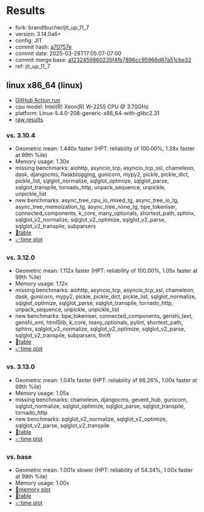 # Results

- fork: brandtbucher/jit_up_11_7
- version: 3.14.0a6+
- config: JIT
- commit hash: [a70757e](https://github.com/brandtbucher/cpython/commit/a70757e)
- commit date: 2025-03-28T17:05:07-07:00
- commit merge base: [a1232459860235f4fb7896cc95966d87a51cbe32](https://github.com/python/cpython/commit/a1232459860235f4fb7896cc95966d87a51cbe32)
- ref: jit_up_11_7

## linux x86_64 (linux)

- [GitHub Action run](https://github.com/faster-cpython/benchmarking/actions/runs/14140011175)
- cpu model: Intel(R) Xeon(R) W-2255 CPU @ 3.70GHz
- platform: Linux-5.4.0-208-generic-x86_64-with-glibc2.31
- [raw results](bm-20250328-linux-x86_64-brandtbucher-jit_up_11_7-3.14.0a6%2B-a70757e.json)

### vs. 3.10.4

- Geometric mean: 1.440x faster (HPT: reliability of 100.00%, 1.28x faster at 99th %ile)
- Memory usage: 1.30x
- missing benchmarks: aiohttp, asyncio_tcp, asyncio_tcp_ssl, chameleon, dask, djangocms, flaskblogging, gunicorn, mypy2, pickle, pickle_dict, pickle_list, sqlglot_normalize, sqlglot_optimize, sqlglot_parse, sqlglot_transpile, tornado_http, unpack_sequence, unpickle, unpickle_list
- new benchmarks: async_tree_cpu_io_mixed_tg, async_tree_io_tg, async_tree_memoization_tg, async_tree_none_tg, bpe_tokeniser, connected_components, k_core, many_optionals, shortest_path, sphinx, sqlglot_v2_normalize, sqlglot_v2_optimize, sqlglot_v2_parse, sqlglot_v2_transpile, subparsers
- [📄table](bm-20250328-linux-x86_64-brandtbucher-jit_up_11_7-3.14.0a6%2B-a70757e-vs-3.10.4.md)
- [📈time plot](bm-20250328-linux-x86_64-brandtbucher-jit_up_11_7-3.14.0a6%2B-a70757e-vs-3.10.4.svg)

### vs. 3.12.0

- Geometric mean: 1.112x faster (HPT: reliability of 100.00%, 1.05x faster at 99th %ile)
- Memory usage: 1.12x
- missing benchmarks: aiohttp, asyncio_tcp, asyncio_tcp_ssl, chameleon, dask, gunicorn, mypy2, pickle, pickle_dict, pickle_list, sqlglot_normalize, sqlglot_optimize, sqlglot_parse, sqlglot_transpile, tornado_http, unpack_sequence, unpickle, unpickle_list
- new benchmarks: bpe_tokeniser, connected_components, genshi_text, genshi_xml, html5lib, k_core, many_optionals, pylint, shortest_path, sphinx, sqlglot_v2_normalize, sqlglot_v2_optimize, sqlglot_v2_parse, sqlglot_v2_transpile, subparsers, thrift
- [📄table](bm-20250328-linux-x86_64-brandtbucher-jit_up_11_7-3.14.0a6%2B-a70757e-vs-3.12.0.md)
- [📈time plot](bm-20250328-linux-x86_64-brandtbucher-jit_up_11_7-3.14.0a6%2B-a70757e-vs-3.12.0.svg)

### vs. 3.13.0

- Geometric mean: 1.041x faster (HPT: reliability of 98.26%, 1.00x faster at 99th %ile)
- Memory usage: 1.05x
- missing benchmarks: chameleon, djangocms, gevent_hub, gunicorn, sqlglot_normalize, sqlglot_optimize, sqlglot_parse, sqlglot_transpile, tornado_http
- new benchmarks: sqlglot_v2_normalize, sqlglot_v2_optimize, sqlglot_v2_parse, sqlglot_v2_transpile
- [📄table](bm-20250328-linux-x86_64-brandtbucher-jit_up_11_7-3.14.0a6%2B-a70757e-vs-3.13.0.md)
- [📈time plot](bm-20250328-linux-x86_64-brandtbucher-jit_up_11_7-3.14.0a6%2B-a70757e-vs-3.13.0.svg)

### vs. base

- Geometric mean: 1.001x slower (HPT: reliability of 54.34%, 1.00x faster at 99th %ile)
- Memory usage: 1.00x
- [🧠memory plot](bm-20250328-linux-x86_64-brandtbucher-jit_up_11_7-3.14.0a6%2B-a70757e-vs-base-mem.svg)
- [📄table](bm-20250328-linux-x86_64-brandtbucher-jit_up_11_7-3.14.0a6%2B-a70757e-vs-base.md)
- [📈time plot](bm-20250328-linux-x86_64-brandtbucher-jit_up_11_7-3.14.0a6%2B-a70757e-vs-base.svg)

